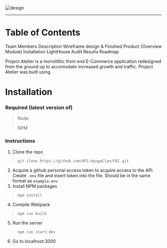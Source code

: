 <img alt='design' src='https://i.imgur.com/MiHRwo2.png'>

---
# Table of Contents

Team Members
Description
Wireframe design & Finished Product (Overview Module)
Installation
LightHouse Audit Results
Roadmap

Project Atelier is a monolithic front end E-Commerce application redesigned from the ground up to accomodate increased growth and traffic. Project Atelier was built using 
# Installation

### Required (latest version of)
> Node
>
> NPM

### Instructions
1. Clone the repo
> `git clone https://github.com/RFC-HyugaClan/FEC.git`
2. Acquire a github personal access token to acquire access to the API. Create `.env` file and insert token into the file. Should be in the same format as `example.env`
3. Install NPM packages
> `npm install`
4. Compile Webpack
> `npm run build`
5. Run the server
> `npm run start:dev`
6. Go to localhost:3000

